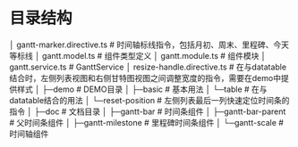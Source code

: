 # 目录结构
│  gantt-marker.directive.ts    # 时间轴标线指令，包括月初、周末、里程碑、今天等标线
│  gantt.model.ts               # 组件类型定义
│  gantt.module.ts              # 组件模块
│  gantt.service.ts             # GanttService
│  resize-handle.directive.ts   # 在与datatable结合时，左侧列表视图和右侧甘特图视图之间调整宽度的指令，需要在demo中提供样式
│
├─demo                          # DEMO目录
│  ├─basic                      # 基本用法
│  └─table                      # 在与datatable结合的用法
│      └─reset-position         # 左侧列表最后一列快速定位时间条的指令
│
├─doc                           # 文档目录
│
├─gantt-bar                     # 时间条组件
│
├─gantt-bar-parent              # 父时间条组件
│
├─gantt-milestone               # 里程碑时间条组件
│
└─gantt-scale                   # 时间轴组件